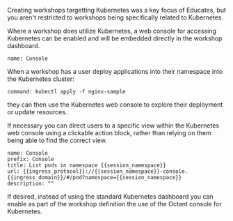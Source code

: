 Creating workshops targetting Kubernetes was a key focus of Educates, but you aren't restricted to workshops being specifically related to Kubernetes.

Where a workshop does utilize Kubernetes, a web console for accessing Kubernetes can be enabled and will be embedded directly in the workshop dashboard.

```dashboard:open-dashboard
name: Console
```

When a workshop has a user deploy applications into their namespace into the Kubernetes cluster:

```terminal:execute
command: kubectl apply -f nginx-sample
```

they can then use the Kubernetes web console to explore their deployment or update resources.

If necessary you can direct users to a specific view within the Kubernetes web console using a clickable action block, rather than relying on them being able to find the correct view.

```dashboard:reload-dashboard
name: Console
prefix: Console
title: List pods in namespace {{session_namespace}}
url: {{ingress_protocol}}://{{session_namespace}}-console.{{ingress_domain}}/#/pod?namespace={{session_namespace}}
description: ""
```

If desired, instead of using the standard Kubernetes dashboard you can enable as part of the workshop definition the use of the Octant console for Kubernetes.
